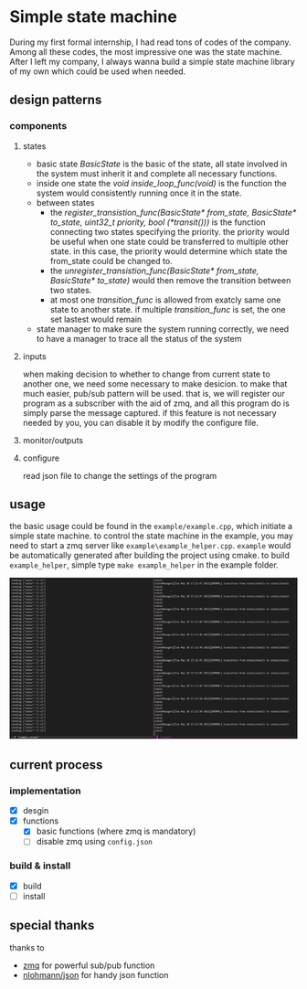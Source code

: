 # Simple state machine

During my first formal internship, I had read tons of codes of the company. Among all these codes, the most impressive one was the state machine. After I left my company, I always wanna build a simple state machine library of my own which could be used when needed.

## design patterns

### components

1. states
    <!-- the build blocks of the program -->
    - basic state
        *BasicState* is the basic of the state, all state involved in the system must inherit it and complete all necessary functions.
    - inside one state
        the *void inside_loop_func(void)* is the function the system would consistently running once it in the state.
    - between states
        - the *register_transistion_func(BasicState\* from_state, BasicState\* to_state, uint32_t priority, bool (\*transit()))* is the function connecting two states specifying the priority. the priority would be useful when one state could be transferred to multiple other state. in this case, the priority would determine which state the from_state could be changed to.
        - the *unregister_transistion_func(BasicState\* from_state, BasicState\* to_state)* would then remove the transition between two states.
        - at most one *transition_func* is allowed from exatcly same one state to another state. if multiple *transition_func* is set, the one set lastest would remain
    - state manager
        to make sure the system running correctly, we need to have a manager to trace all the status of the system

2. inputs
    <!-- how system detect the input to change its state -->
    when making decision to whether to change from current state to another one, we need some necessary to make desicion. to make that much easier, pub/sub pattern will be used. that is, we will register our program as a subscriber with the aid of zmq, and all this program do is simply parse the message captured. if this feature is not necessary needed by you, you can disable it by modify the configure file.

3. monitor/outputs
    <!--  how others outside the system could find the state of the current system -->

4. configure
    <!--  how the program could start up with required settings -->
    read json file to change the settings of the program

## usage

the basic usage could be found in the `example/example.cpp`, which initiate a simple state machine. to control the state machine in the example, you may need to start a zmq server like `example\example_helper.cpp`. `example` would be automatically generated after building the project using cmake. to build `example_helper`, simple type `make example_helper` in the example folder.

![sample](Assets/imgs/sample.png)


## current process

### implementation
- [x] desgin
- [x] functions
  - [x] basic functions (where zmq is mandatory)
  - [ ] disable zmq using `config.json`

### build & install
- [x] build
- [ ] install

## special thanks

thanks to 
  - [zmq](https://zeromq.org/) for powerful sub/pub function
  - [nlohmann/json](https://github.com/nlohmann/json) for handy json function